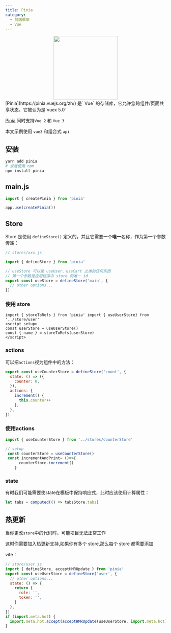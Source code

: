 ```yaml
---
title: Pinia
category:
  - 前端框架
  - Vue
---
```


<center>
  <img src='https://zfh-nanjing-bucket.oss-cn-nanjing.aliyuncs.com/blog-images/pinia_logo.svg' style='width:200px;height:200px'>
</center>
[Pinia](https://pinia.vuejs.org/zh/) 是` Vue` 的存储库，它允许您跨组件/页面共享状态。它被认为是`vuex 5.0`

[Pinia](https://pinia.vuejs.org/zh/) 同时支持`Vue 2` 和 `Vue 3`

本文示例使用 `vue3` 和组合式 `api`

## 安装

```bash
yarn add pinia
# 或者使用 npm
npm install pinia
```

## main.js

```js
import { createPinia } from 'pinia'

app.use(createPinia())
```

## Store

Store 是使用 `defineStore()` 定义的，并且它需要一个**唯一**名称，作为第一个参数传递：

```js
// stores/xxx.js

import { defineStore } from 'pinia'

// useStore 可以是 useUser、useCart 之类的任何东西
// 第一个参数是应用程序中 store 的唯一 id
export const useStore = defineStore('main', {
  // other options...
})
```

### 使用 store

```vue
import { storeToRefs } from 'pinia' import { useUserStore} from '../store/user'
<script setup>
const userStore = useUserStore()
const { name } = storeToRefs(userStore)
</script>
```

### actions

可以把`actions`视为组件中的方法：

```js
export const useCounterStore = defineStore('count', {
  state: () => ({
    counter: 0,
  }),
  actions: {
    increment() {
      this.counter++
    },
  },
})
```

### 使用actions

```js
import { useCounterStore } from '../stores/counterStore'

// setup
 const counterStore = useCounterStore()
 const incrementAndPrint= ()=>{
      counterStore.increment()
    }
```

### state

有时我们可能需要使state在模板中保持响应式，此时应该使用计算属性：

```js
let tabs = computed(() => tabsStore.tabs)
```

## 热更新

当你更改` store `中的代码时，可能项目无法正常工作

这时你需要加入热更新支持,如果你有多个 store,那么每个 store 都需要添加

vite：

```js
// store/user.js
import { defineStore, acceptHMRUpdate } from 'pinia'
export const useUserStore = defineStore('user', {
  // other options...
  state: () => {
    return {
      role: '',
      token: '',
    }
  },
})
if (import.meta.hot) {
  import.meta.hot.accept(acceptHMRUpdate(useUserStore, import.meta.hot))
}
```

